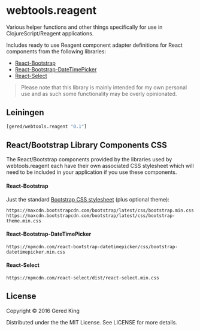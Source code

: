 # webtools.reagent

Various helper functions and other things specifically for use in 
ClojureScript/Reagent applications.

Includes ready to use Reagent component adapter definitions for React
components from the following libraries:

* [React-Bootstrap][1]
* [React-Bootstrap-DateTimePicker][2]
* [React-Select][3]

[1]: https://react-bootstrap.github.io/
[2]: https://github.com/quri/react-bootstrap-datetimepicker
[3]: https://github.com/JedWatson/react-select

> Please note that this library is mainly intended for my own personal
> use and as such some functionality may be overly opinionated.

## Leiningen

```clojure
[gered/webtools.reagent "0.1"]
```

## React/Bootstrap Library Components CSS

The React/Bootstrap components provided by the libraries used by
webtools.reagent each have their own associated CSS stylesheet which
will need to be included in your application if you use these
components.

#### React-Bootstrap

Just the standard [Bootstrap CSS stylesheet][4] (plus optional theme):

[4]: http://getbootstrap.com/getting-started/#download-cdn

    https://maxcdn.bootstrapcdn.com/bootstrap/latest/css/bootstrap.min.css
    https://maxcdn.bootstrapcdn.com/bootstrap/latest/css/bootstrap-theme.min.css

#### React-Bootstrap-DateTimePicker

    https://npmcdn.com/react-bootstrap-datetimepicker/css/bootstrap-datetimepicker.min.css

#### React-Select

    https://npmcdn.com/react-select/dist/react-select.min.css


## License

Copyright © 2016 Gered King

Distributed under the the MIT License. See LICENSE for more details.
